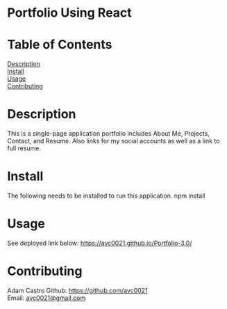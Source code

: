 # Portfolio Using React

# Table of Contents
  
  [Description](#description)</br>
  [Install](#install)</br>
  [Usage](#usage)</br>
  [Contributing](#name)</br>

# Description
This is a single-page application portfolio includes About Me, Projects, Contact, and Resume. 
Also links for my social accounts as well as a link to full resume.

# Install
The following needs to be installed to run this application.
npm install

# Usage
See deployed link below:
https://avc0021.github.io/Portfolio-3.0/

# Contributing
Adam Castro
Github: https://github.com/avc0021</br>
Email: avc0021@gmail.com
